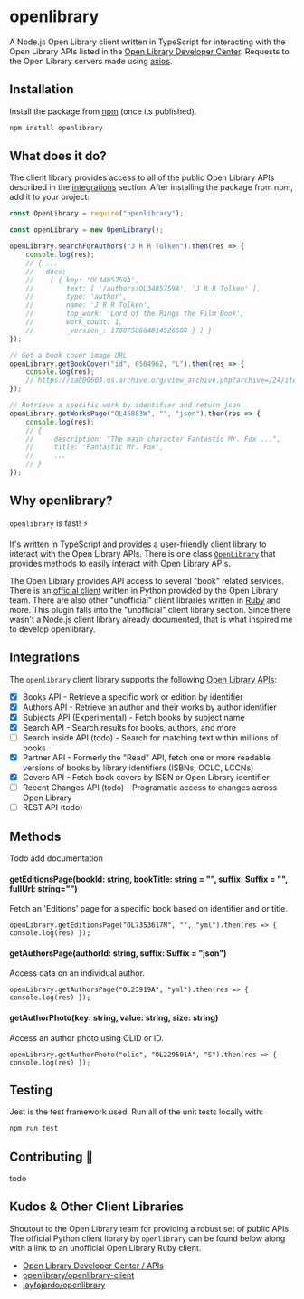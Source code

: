 # openlibrary 
A Node.js Open Library client written in TypeScript for interacting with the Open Library APIs listed in the [Open Library Developer Center](https://openlibrary.org/developers/api). Requests to the Open Library servers made using [axios](https://www.npmjs.com/package/axios). 

## Installation
Install the package from [npm](https://npmjs.com) (once its published).

```bash
npm install openlibrary
```

## What does it do?
The client library provides access to all of the public Open Library APIs described in the [integrations](#Integrations) section. After installing the package from npm, add it to your project:

```js
const OpenLibrary = require("openlibrary");

const openLibrary = new OpenLibrary();

openLibrary.searchForAuthors("J R R Tolken").then(res => {
    console.log(res);
    // { ...
    //   docs:
    //    [ { key: 'OL3485759A',
    //        text: [ '/authors/OL3485759A', 'J R R Tolken' ],
    //        type: 'author',
    //        name: 'J R R Tolken',
    //        top_work: 'Lord of the Rings the Film Book',
    //        work_count: 1,
    //        _version_: 1700758664814526500 } ] }
});

// Get a book cover image URL
openLibrary.getBookCover("id", 6564962, "L").then(res => {
    console.log(res);
    // https://ia800603.us.archive.org/view_archive.php?archive=/24/items/olcovers656/olcovers656-L.zip&file=6564962-L.jpg
});

// Retrieve a specific work by identifier and return json
openLibrary.getWorksPage("OL45883W", "", "json").then(res => {
    console.log(res);
    // { 
    //     description: "The main character Fantastic Mr. Fox ...",
    //     title: 'Fantastic Mr. Fox',
    //     ...
    // }
});
```

## Why openlibrary?
`openlibrary` is fast! ⚡

It's written in TypeScript and provides a user-friendly client library to interact with the Open Library APIs. There is one class [`OpenLibrary`](https://github.com/tannerdolby/openlibrary/blob/master/src/books.ts) that provides methods to easily interact with Open Library APIs.

The Open Library provides API access to several "book" related services. There is an [official client](https://github.com/internetarchive/openlibrary-client) written in Python provided by the Open Library team. There are also other "unofficial" client libraries written in [Ruby](https://github.com/jayfajardo/openlibrary) and more. This plugin falls into the "unofficial" client library section. Since there wasn't a Node.js client library already documented, that is what inspired me to develop openlibrary.

## Integrations
The `openlibrary` client library supports the following [Open Library APIs](https://openlibrary.org/developers/api):

- [x] Books API - Retrieve a specific work or edition by identifier
- [x] Authors API - Retrieve an author and their works by author identifier
- [x] Subjects API (Experimental) - Fetch books by subject name
- [x] Search API - Search results for books, authors, and more
- [ ] Search inside API (todo) - Search for matching text within millions of books
- [x] Partner API - Formerly the "Read" API, fetch one or more readable versions of books by library identifiers (ISBNs, OCLC, LCCNs)
- [x] Covers API - Fetch book covers by ISBN or Open Library identifier
- [ ] Recent Changes API (todo) - Programatic access to changes across Open Library
- [ ] REST API (todo)

## Methods
Todo add documentation

#### getEditionsPage(bookId: string, bookTitle: string = "", suffix: Suffix = "", fullUrl: string="")
Fetch an 'Editions' page for a specific book based on identifier and or title.

`openLibrary.getEditionsPage("OL7353617M", "", "yml").then(res => { console.log(res) });`

#### getAuthorsPage(authorId: string, suffix: Suffix = "json")
Access data on an individual author.

`openLibrary.getAuthorsPage("OL23919A", "yml").then(res => { console.log(res) });`

#### getAuthorPhoto(key: string, value: string, size: string)
Access an author photo using OLID or ID.

`openLibrary.getAuthorPhoto("olid", "OL229501A", "S").then(res => { console.log(res) });`


## Testing
Jest is the test framework used. Run all of the unit tests locally with:

```bash
npm run test
```

## Contributing 🌱

todo

## Kudos & Other Client Libraries
Shoutout to the Open Library team for providing a robust set of public APIs. The official Python client library by `openlibrary` can be found below along with a link to an unofficial Open Library Ruby client.

- [Open Library Developer Center / APIs](https://openlibrary.org/developers/api)
- [openlibrary/openlibrary-client](https://github.com/internetarchive/openlibrary-client#other-client-libraries)
- [jayfajardo/openlibrary](https://github.com/jayfajardo/openlibrary)